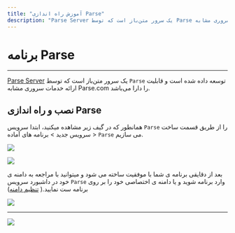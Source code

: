 ```yaml
---
title: "آموزش راه اندازی Parse"
description: "Parse Server یک سرور متن‌باز است که توسط Parse توسعه داده شده است و قابلیت ارائه خدمات سروری مشابه Parse.com را دارا می‌باشد."
---
```


# برنامه Parse
---

[Parse Server](https://chabokan.net/services/Parse/) یک سرور متن‌باز است که توسط `Parse` توسعه داده شده است و قابلیت ارائه خدمات سروری مشابه Parse.com را دارا می‌باشد.

## نصب و راه اندازی Parse

همانطور که در گیف زیر مشاهده میکنید، ابتدا سرویس `Parse` را از طریق قسمت ساخت سرویس جدید > برنامه های آماده > `Parse` می سازیم.

![](https://s1.chabokan.net/docs/gifs/parse-install.gif)

![](https://s1.chabokan.net/docs/images/Parse-1.jpg)

بعد از دقایقی برنامه ی شما با موفقیت ساخته می شود و میتوانید با مراجعه به دامنه ی خود در داشبورد سرویس `Parse` وارد برنامه شوید و یا دامنه ی اختصاصی خود را بر روی برنامه ست نمایید.( [تنظیم دامنه](https://docs.chabokan.net/domains/))

![](https://s1.chabokan.net/docs/images/Parse-2.jpg)

---
<a href="https://hub.chabokan.net/fa/services/create/parse" ><img src="https://s1.chabokan.net/docs/images/parse-banner.png" /></a>
